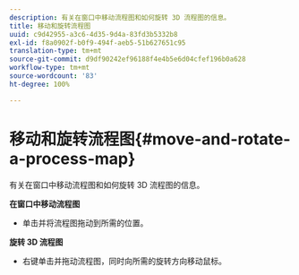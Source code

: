 ```yaml
---
description: 有关在窗口中移动流程图和如何旋转 3D 流程图的信息。
title: 移动和旋转流程图
uuid: c9d42955-a3c6-4d35-9d4a-83fd3b5332b8
exl-id: f8a0902f-b0f9-494f-aeb5-51b627651c95
translation-type: tm+mt
source-git-commit: d9df90242ef96188f4e4b5e6d04cfef196b0a628
workflow-type: tm+mt
source-wordcount: '83'
ht-degree: 100%

---
```


# 移动和旋转流程图{#move-and-rotate-a-process-map}

有关在窗口中移动流程图和如何旋转 3D 流程图的信息。

**在窗口中移动流程图**

* 单击并将流程图拖动到所需的位置。

**旋转 3D 流程图**

* 右键单击并拖动流程图，同时向所需的旋转方向移动鼠标。
